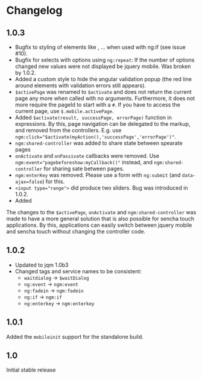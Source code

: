 Changelog
=====================

1.0.3
-------------
- Bugfix to styling of elements like <a>, ... when used with ng:if (see issue #10).
- Bugfix for selects with options using `ng:repeat`: If the number of options changed
  new values were not displayed be jquery mobile. Was broken by 1.0.2.
- Added a custom style to hide the angular validation popup (the red line around
  elements with validation errors still appears).
- `$activePage` was renamed to `$activate` and does not return the current page any more when
  called with no arguments. Furthermore, it does not more require the pageId to start with a `#`.
  If you have to access the current page, use `$.mobile.activePage`.
- Added `$activate(result, successPage, errorPage)` function in expressions. By this, page navigation can be delegated to the markup,
  and removed from the controllers. E.g. use `ngm:click="$activate(myAction(),'successPage','errorPage')"`.
- `ngm:shared-controller` was added to share state between spearate pages
- `onActivate` and `onPassivate` callbacks were removed. Use
  `ngm:event="pagebeforeshow:myCallback()"` instead, and `ngm:shared-controller` for sharing sate between pages.
- `ngm:enterKey` was removed. Please use a form with `ng:submit` (and `data-ajax=false`) for this.
- `<input type="range">` did produce two sliders. Bug was introduced in 1.0.2.
- Added

The changes to the `$activePage`, `onActivate` and `ngm:shared-controller` was made to have a more general
solution that is also possible for sencha touch applications. By this, applications can easily switch between
jquery mobile and sencha touch without changing the controller code.


1.0.2
-------------
- Updated to jqm 1.0b3
- Changed tags and service names to be consistent:
  - `waitdialog` -> `$waitDialog`
  - `ng:event` -> `ngm:event`
  - `ng:fadein` -> `ngm:fadein`
  - `ng:if` -> `ngm:if`
  - `ng:enterkey` -> `ngm:enterkey`


1.0.1
-------------
Added the `mobileinit` support for the standalone build.


1.0
-------------
Initial stable release